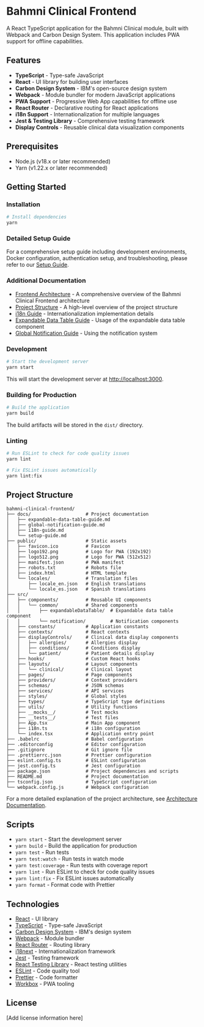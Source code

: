 # Bahmni Clinical Frontend

A React TypeScript application for the Bahmni Clinical module, built with Webpack and Carbon Design System. This application includes PWA support for offline capabilities.

## Features

- **TypeScript** - Type-safe JavaScript
- **React** - UI library for building user interfaces
- **Carbon Design System** - IBM's open-source design system
- **Webpack** - Module bundler for modern JavaScript applications
- **PWA Support** - Progressive Web App capabilities for offline use
- **React Router** - Declarative routing for React applications
- **i18n Support** - Internationalization for multiple languages
- **Jest & Testing Library** - Comprehensive testing framework
- **Display Controls** - Reusable clinical data visualization components

## Prerequisites

- Node.js (v18.x or later recommended)
- Yarn (v1.22.x or later recommended)

## Getting Started

### Installation

```bash
# Install dependencies
yarn
```

### Detailed Setup Guide

For a comprehensive setup guide including development environments, Docker configuration, authentication setup, and troubleshooting, please refer to our [Setup Guide](docs/setup-guide.md).

### Additional Documentation

- [Frontend Architecture](docs/architecture.md) - A comprehensive overview of the Bahmni Clinical Frontend architecture
- [Project Structure](docs/project-structure.md) - A high-level overview of the project structure
- [i18n Guide](docs/i18n-guide.md) - Internationalization implementation details
- [Expandable Data Table Guide](docs/expandable-data-table-guide.md) - Usage of the expandable data table component
- [Global Notification Guide](docs/global-notification-guide.md) - Using the notification system

### Development

```bash
# Start the development server
yarn start
```

This will start the development server at [http://localhost:3000](http://localhost:3000).

### Building for Production

```bash
# Build the application
yarn build
```

The build artifacts will be stored in the `dist/` directory.

### Linting

```bash
# Run ESLint to check for code quality issues
yarn lint

# Fix ESLint issues automatically
yarn lint:fix
```

## Project Structure

```text
bahmni-clinical-frontend/
├── docs/                    # Project documentation
│   ├── expandable-data-table-guide.md
│   ├── global-notification-guide.md
│   ├── i18n-guide.md
│   └── setup-guide.md
├── public/                  # Static assets
│   ├── favicon.ico          # Favicon
│   ├── logo192.png          # Logo for PWA (192x192)
│   ├── logo512.png          # Logo for PWA (512x512)
│   ├── manifest.json        # PWA manifest
│   ├── robots.txt           # Robots file
│   ├── index.html           # HTML template
│   └── locales/             # Translation files
│       ├── locale_en.json   # English translations
│       └── locale_es.json   # Spanish translations
├── src/
│   ├── components/          # Reusable UI components
│   │   └── common/          # Shared components
│   │       ├── expandableDataTable/  # Expandable data table component
│   │       └── notification/         # Notification components
│   ├── constants/           # Application constants
│   ├── contexts/            # React contexts
│   ├── displayControls/     # Clinical data display components
│   │   ├── allergies/       # Allergies display
│   │   ├── conditions/      # Conditions display
│   │   └── patient/         # Patient details display
│   ├── hooks/               # Custom React hooks
│   ├── layouts/             # Layout components
│   │   └── clinical/        # Clinical layout
│   ├── pages/               # Page components
│   ├── providers/           # Context providers
│   ├── schemas/             # JSON schemas
│   ├── services/            # API services
│   ├── styles/              # Global styles
│   ├── types/               # TypeScript type definitions
│   ├── utils/               # Utility functions
│   ├── __mocks__/           # Test mocks
│   ├── __tests__/           # Test files
│   ├── App.tsx              # Main App component
│   ├── i18n.ts              # i18n configuration
│   └── index.tsx            # Application entry point
├── .babelrc                 # Babel configuration
├── .editorconfig            # Editor configuration
├── .gitignore               # Git ignore file
├── .prettierrc.json         # Prettier configuration
├── eslint.config.ts         # ESLint configuration
├── jest.config.ts           # Jest configuration
├── package.json             # Project dependencies and scripts
├── README.md                # Project documentation
├── tsconfig.json            # TypeScript configuration
└── webpack.config.js        # Webpack configuration
```

For a more detailed explanation of the project architecture, see [Architecture Documentation](docs/architecture.md).

## Scripts

- `yarn start` - Start the development server
- `yarn build` - Build the application for production
- `yarn test` - Run tests
- `yarn test:watch` - Run tests in watch mode
- `yarn test:coverage` - Run tests with coverage report
- `yarn lint` - Run ESLint to check for code quality issues
- `yarn lint:fix` - Fix ESLint issues automatically
- `yarn format` - Format code with Prettier

## Technologies

- [React](https://react.dev/) - UI library
- [TypeScript](https://www.typescriptlang.org/) - Type-safe JavaScript
- [Carbon Design System](https://carbondesignsystem.com/) - IBM's design system
- [Webpack](https://webpack.js.org/) - Module bundler
- [React Router](https://reactrouter.com/) - Routing library
- [i18next](https://www.i18next.com/) - Internationalization framework
- [Jest](https://jestjs.io/) - Testing framework
- [React Testing Library](https://testing-library.com/docs/react-testing-library/intro/) - React testing utilities
- [ESLint](https://eslint.org/) - Code quality tool
- [Prettier](https://prettier.io/) - Code formatter
- [Workbox](https://developers.google.com/web/tools/workbox) - PWA tooling

## License

[Add license information here]
